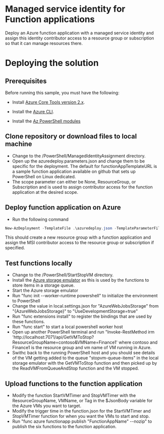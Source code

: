 # Managed service identity for Function applications
 Deploy an Azure function application with a managed service identity and assign this identity contributor access to a resource group or subscription so that it can manage resources there.

# Deploying the solution
 
## Prerequisites

Before running this sample, you must have the following:

+ Install [Azure Core Tools version 2.x](functions-run-local.md#v2).

+ Install the [Azure CLI]( /cli/azure/install-azure-cli).

+ Install the [Az PowerShell modules](https://www.powershellgallery.com/packages/Az/)


## Clone repository or download files to local machine

+ Change to the /PowerShell/ManagedIdentityAssignment directory.
+ Open up the azuredeploy.parameters.json and change them to be specific for the deployment. The default for functionAppTemplateURL is a sample function application available on github that sets up PowerShell on Linux dedicated.
+ The scope parameter can either be None, ResourceGroup, or Subscription and is used to assign contributor access for the function application at the desired scope.

## Deploy function application on Azure

+ Run the following command
```powershell
New-AzDeployment -TemplateFile .\azuredeploy.json -TemplateParameterFile .\azuredeploy.parameters.json -Location "West US 2" -Verbose
```
This should create a new resource group with a function application and assign the MSI contributor access to the resource group or subscription if specified.

## Test functions locally
+ Change to the /PowerShell/StartStopVM directory.
+ Install the [Azure storage emulator](https://docs.microsoft.com/en-us/azure/storage/common/storage-use-emulator) as this is used by the functions to store items in a storage queue.
+ Start the Azure storage emulator
+ Run "func init --worker-runtime powershell" to initialize the environment to PowerShell
+ Change the value in local.settings.json for "AzureWebJobsStorage" from "{AzureWebJobsStorage}" to "UseDevelopmentStorage=true"
+ Run "func extensions install" to register the bindings that are used by these functions.
+ Run "func start" to start a local powershell worker host
+ Open up another PowerShell terminal and run "Invoke-RestMethod irm 'http://localhost:7071/api/GetVMToStop?ResourceGroupName=contoso&VMName=Finance1' where contoso and Finance1 is the resource group and vm name of VM running in Azure.
+ Swithc back to the running PowerShell host and you should see details of the VM getting added to the queue "stopvm-queue-items" in the local storage emulator with the GetVMToStop function  and then picked up by the ReadVMFromQueueAndStop function and the VM stopped.

## Upload functions to the function application
+ Modify the function StartVMTimer and StopVMTimer with the ResourceGroupName, VMName, or Tag in the $JsonBody variable for the Azure VMs you want to target.
+ Modify the trigger time in the function.json for the StartVMTimer and StopVMTimer function for when you want the VMs to start and stop.
+ Run "func azure functionapp publish "FunctionAppName" --nozip" to publish the six functions to the function application.




